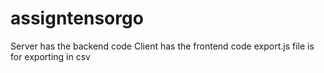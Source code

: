# assigntensorgo

Server has the backend code
Client has the frontend code
export.js file is for exporting in csv
